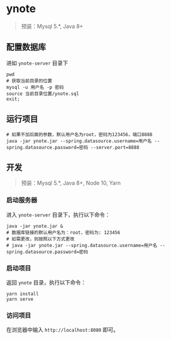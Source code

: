 # ynote

> 预装：Mysql 5.*, Java 8+

## 配置数据库

进如 `ynote-server` 目录下

```shell
pwd
# 获取当前目录的位置
mysql -u 用户名 -p 密码
source 当前目录位置/ynote.sql
exit;
```

## 运行项目

```shell
# 如果不加后面的参数，默认用户名为root，密码为123456，端口8888
java -jar ynote.jar --spring.datasource.username=用户名 --spring.datasource.password=密码 --server.port=8888

```

## 开发

> 预装：Mysql 5.*, Java 8+, Node 10, Yarn


### 启动服务器

进入 `ynote-server` 目录下，执行以下命令：

```shell
java -jar ynote.jar &
# 数据库链接的默认用户名为：root，密码为: 123456
# 如需更改，则按照以下方式更改
# java -jar ynote.jar --spring.datasource.username=用户名 --spring.datasource.password=密码
```

### 启动项目

返回 `ynote` 目录，执行以下命令：

```shell
yarn install
yarn serve
```

### 访问项目

在浏览器中输入 `http://localhost:8080` 即可。